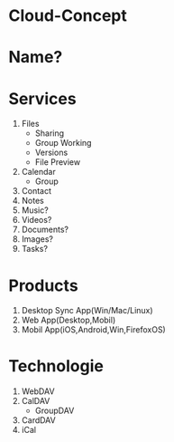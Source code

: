 Cloud-Concept
=============


Name?
=====

Services
========

1. Files
	* Sharing
	* Group Working
	* Versions
	* File Preview
2. Calendar
	* Group
3. Contact
4. Notes
5. Music?
6. Videos?
7. Documents?
8. Images?
9. Tasks?

Products
========

1. Desktop Sync App(Win/Mac/Linux)
2. Web App(Desktop,Mobil)
3. Mobil App(iOS,Android,Win,FirefoxOS)

Technologie
===========

1. WebDAV
2. CalDAV
	* GroupDAV
3. CardDAV
4. iCal

